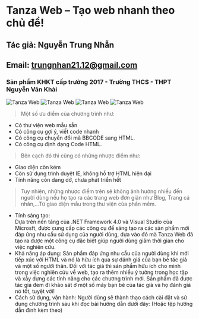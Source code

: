 # Tanza Web – Tạo web nhanh theo chủ đề!  
## Tác giả: Nguyễn Trung Nhẫn  
## Email: trungnhan21.12@gmail.com  
### Sản phẩm KHKT cấp trường 2017  - Trường THCS - THPT Nguyễn Văn Khải
![Tanza Web](https://i.imgur.com/Rggdakl.png)
![Tanza Web](https://i.imgur.com/PIBIdVw.png)
![Tanza Web](https://i.imgur.com/Guatvy2.png)
![Tanza Web](https://i.imgur.com/OLF0b7W.png)
> Một số ưu điểm của chương trình như:  
+ Có thư viện web mẫu sẵn  
+ Có công cụ gợi ý, viết code nhanh    
+ Có công cụ chuyển đổi mã BBCODE sang HTML.  
+ Có công cụ định dạng Code HTML.   
> Bên cạch đó thì cũng có những nhược điểm như:  
+ Giao diện còn kém  
+ Còn sử dụng trình duyệt IE, không hỗ trợ HTML hiện đại  
+ Tính năng còn dang dở, chưa phát triển hết  
> Tuy nhiên, những nhược điểm trên sẽ không ảnh hưởng nhiều đến người dùng nếu họ tạo ra các trang web đơn giản như Blog, Trang cá nhân,...Từ giao diện mẫu trong thư viện của phần mềm.  
-	Tính sáng tạo:   
Dựa trên nền tảng của .NET Framework 4.0 và Visual Studio của Microsft, được cung cấp các công cụ để sáng tạo ra các sản phẩm mới đáp ứng nhu cầu sử dụng của người dùng, dựa vào đó mà Tanza Web đã tạo ra được một công cụ đặc biệt giúp người dùng giảm thời gian cho việc nghiên cứu.  
-	Khả năng áp dụng: Sản phẩm đáp ứng nhu cầu của người dùng khi mới tiếp xúc với HTML và nó là hữu ích qua sự đánh giá của bạn bè tác giả và một số người thân. Đối với tác giả thì sản phẩm hữu ích cho mình trong việc nghiên cứu về web, tạo ra thêm nhiều ý tưởng trong học tập và xây dựng các tính năng cho các chương trình mới. Sản phẩm đã được tác giả đem đi khảo sát ở một số máy bạn bè của tác giả và họ đánh giá nó tốt, tuyệt vời!  
-	Cách sử dụng, vận hành: Người dùng sẽ thành thạo cách cài đặt và sử dụng chương trình sau khi đọc bài hướng dẫn dưới đây: (Hoặc tệp hướng dẫn đính kèm theo)  

